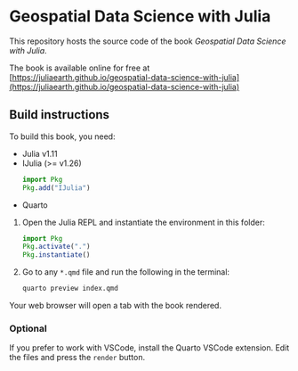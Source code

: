 # Geospatial Data Science with Julia

This repository hosts the source code of the
book *Geospatial Data Science with Julia*.

The book is available online for free at
[https://juliaearth.github.io/geospatial-data-science-with-julia](https://juliaearth.github.io/geospatial-data-science-with-julia)

## Build instructions

To build this book, you need:

- Julia v1.11
- IJulia (>= v1.26)
  ```julia
  import Pkg
  Pkg.add("IJulia")
  ```
- Quarto

1. Open the Julia REPL and instantiate the environment in this folder:

   ```julia
   import Pkg
   Pkg.activate(".")
   Pkg.instantiate()
   ```
2. Go to any `*.qmd` file and run the following in the terminal:

   ```sh
   quarto preview index.qmd
   ```

Your web browser will open a tab with the book rendered.

### Optional

If you prefer to work with VSCode, install the Quarto VSCode extension.
Edit the files and press the `render` button.
